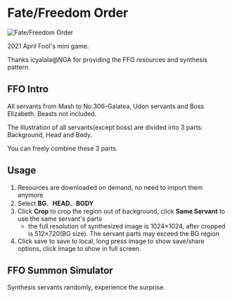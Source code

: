 # Fate/Freedom Order

![Fate/Freedom Order](https://news.fate-go.jp/wp-content/uploads/2021/ffo_cp_xikad/top_banner.png)

2021 April Fool's mini game.

Thanks icyalala@NGA for providing the FFO resources and synthesis pattern.

## FFO Intro

All servants from Mash to No.306-Galatea, Udon servants and Boss Elizabeth. Beasts not included.

The illustration of all servants(except boss) are divided into 3 parts: Background, Head and Body.

You can freely combine these 3 parts.

## Usage

1. Resources are downloaded on demand, no need to import them anymore
2. Select **BG**、**HEAD**、**BODY**
3. Click **Crop** to crop the region out of background, click **Same Servant** to use the same servant's parts
    - the full resolution of synthesized image is 1024×1024, after cropped is 512×720(BG size). The servant parts may exceed the BG region
4. Click save to save to local, long press image to show save/share options, click image to show in full screen.

## FFO Summon Simulator

Synthesis servants randomly, experience the surprise.
